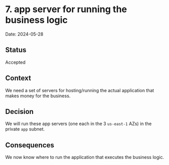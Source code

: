 # 7. app server for running the business logic

Date: 2024-05-28

## Status

Accepted

## Context

We need a set of servers for hosting/running the actual application that makes money for the business.

## Decision

We will run these app servers (one each in the 3 `us-east-1` AZs) in the private `app` subnet.

## Consequences

We now know where to run the application that executes the business logic.
